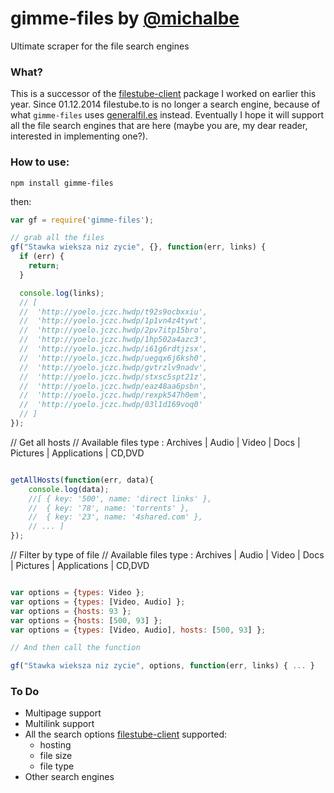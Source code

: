 # gimme-files by [@michalbe](http://github.com/michalbe) #
Ultimate scraper for the file search engines

### What? ###
This is a successor of the [filestube-client](https://www.npmjs.org/package/filestube-client) package I worked on earlier this year. Since 01.12.2014 filestube.to is no longer a search engine, because of what `gimme-files` uses [generalfil.es](http://generalfil.es) instead. Eventually I hope it will support all the file search engines that are here (maybe you are, my dear reader, interested in implementing one?).

### How to use: ###
```
npm install gimme-files
```
then:
```javascript
var gf = require('gimme-files');

// grab all the files
gf("Stawka wieksza niz zycie", {}, function(err, links) {
  if (err) {
    return;
  }

  console.log(links);
  // [
  //  'http://yoelo.jczc.hwdp/t92s9ocbxxiu',
  //  'http://yoelo.jczc.hwdp/1p1vn4z4tywt',
  //  'http://yoelo.jczc.hwdp/2pv7itp15bro',
  //  'http://yoelo.jczc.hwdp/1hp502a4azc3',
  //  'http://yoelo.jczc.hwdp/i61g6rdtjzsx',
  //  'http://yoelo.jczc.hwdp/uegqx6j6ksh0',
  //  'http://yoelo.jczc.hwdp/gvtrzlv9nadv',
  //  'http://yoelo.jczc.hwdp/stxsc5spt21z',
  //  'http://yoelo.jczc.hwdp/eaz48aa6psbn',
  //  'http://yoelo.jczc.hwdp/rexpk547h0em',
  //  'http://yoelo.jczc.hwdp/03l1d169voq0'
  // ]
});
  ```

// Get all hosts
// Available files type : Archives | Audio | Video | Docs | Pictures | Applications | CD,DVD
```javascript

getAllHosts(function(err, data){
	console.log(data);
    //[ { key: '500', name: 'direct links' },
    //  { key: '78', name: 'torrents' },
    //  { key: '23', name: '4shared.com' },
    // ... ]
});

  ```
  
// Filter by type of file
// Available files type : Archives | Audio | Video | Docs | Pictures | Applications | CD,DVD
```javascript

var options = {types: Video };
var options = {types: [Video, Audio] };
var options = {hosts: 93 };
var options = {hosts: [500, 93] };
var options = {types: [Video, Audio], hosts: [500, 93] };

// And then call the function

gf("Stawka wieksza niz zycie", options, function(err, links) { ... }
  ```
  
### To Do ###
 * Multipage support
 * Multilink support
 * All the search options [filestube-client](https://www.npmjs.org/package/filestube-client) supported:
   * hosting
   * file size
   * file type
 * Other search engines
